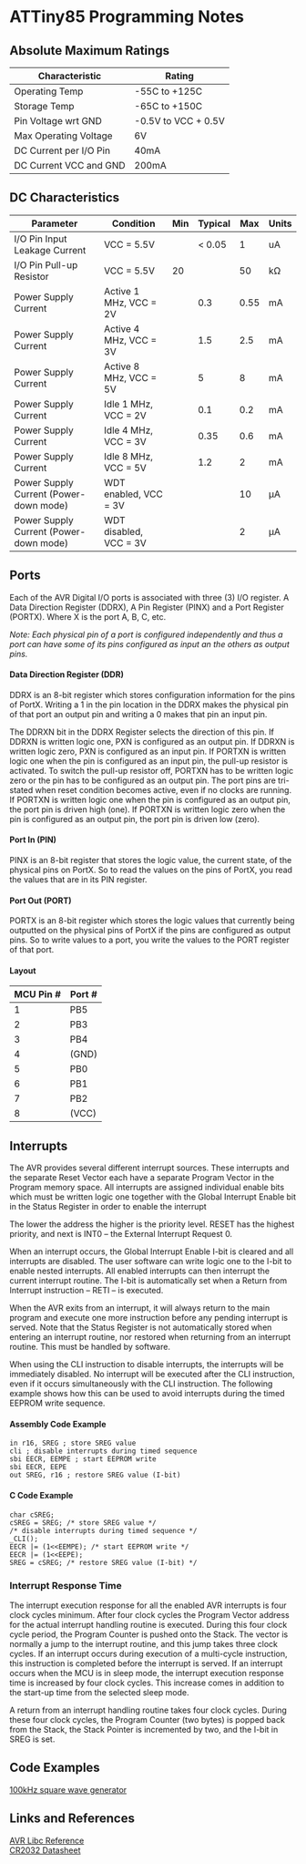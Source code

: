 # ATTiny85 Programming Notes

## Absolute Maximum Ratings

Characteristic | Rating
--- | ---
Operating Temp | -55C to +125C
Storage Temp | -65C to +150C
Pin Voltage wrt GND | -0.5V to VCC + 0.5V
Max Operating Voltage | 6V
DC Current per I/O Pin | 40mA
DC Current VCC and GND | 200mA

## DC Characteristics

Parameter | Condition | Min | Typical | Max | Units
--- | --- | --- | --- | --- | ---
I/O Pin Input Leakage Current | VCC = 5.5V | |< 0.05 | 1 | uA
I/O Pin Pull-up Resistor | VCC = 5.5V | 20 | | 50 | kΩ
Power Supply Current | Active 1 MHz, VCC = 2V | | 0.3 | 0.55 | mA
Power Supply Current | Active 4 MHz, VCC = 3V | | 1.5 | 2.5 | mA
Power Supply Current | Active 8 MHz, VCC = 5V | | 5 | 8 | mA
Power Supply Current | Idle 1 MHz, VCC = 2V | | 0.1 | 0.2 | mA
Power Supply Current | Idle 4 MHz, VCC = 3V | | 0.35 | 0.6 | mA
Power Supply Current | Idle 8 MHz, VCC = 5V | | 1.2 | 2 | mA
Power Supply Current (Power-down mode) | WDT enabled, VCC = 3V | | | 10 | µA
Power Supply Current (Power-down mode) | WDT disabled, VCC = 3V | | | 2 | µA

## Ports
Each of the AVR Digital I/O ports is associated with three (3) I/O register. A Data Direction Register (DDRX), A Pin Register (PINX) and a Port Register (PORTX). Where X is the port A, B, C, etc.

*Note: Each physical pin of a port is configured independently and thus a port can have some of its pins configured as input an the others as output pins.*

#### Data Direction Register (DDR)

DDRX is an 8-bit register which stores configuration information for the pins of PortX. Writing a 1 in the pin location in the DDRX makes the physical pin of that port an output pin and writing a 0 makes that pin an input pin.

The DDRXN bit in the DDRX Register selects the direction of this pin. If DDRXN is written logic one, PXN is configured
as an output pin. If DDRXN is written logic zero, PXN is configured as an input pin.
If PORTXN is written logic one when the pin is configured as an input pin, the pull-up resistor is activated. To switch
the pull-up resistor off, PORTXN has to be written logic zero or the pin has to be configured as an output pin. The
port pins are tri-stated when reset condition becomes active, even if no clocks are running.
If PORTXN is written logic one when the pin is configured as an output pin, the port pin is driven high (one). If
PORTXN is written logic zero when the pin is configured as an output pin, the port pin is driven low (zero). 

#### Port In (PIN)

PINX is an 8-bit register that stores the logic value, the current state, of the physical pins on PortX. So to read the values on the pins of PortX, you read the values that are in its PIN register.

#### Port Out (PORT)

PORTX is an 8-bit register which stores the logic values that currently being outputted on the physical pins of PortX if the pins are configured as output pins. So to write values to a port, you write the values to the PORT register of that port.

#### Layout

MCU Pin # | Port #
--- | ---
1 | PB5
2 | PB3
3 | PB4
4 | (GND)
5 | PB0
6 | PB1
7 | PB2
8 | (VCC)


## Interrupts
The AVR provides several different interrupt sources. These interrupts and the separate Reset Vector each have a
separate Program Vector in the Program memory space. All interrupts are assigned individual enable bits which
must be written logic one together with the Global Interrupt Enable bit in the Status Register in order to enable the
interrupt

The lower the address the higher is the priority level. RESET has the highest priority, and next
is INT0 – the External Interrupt Request 0.

When an interrupt occurs, the Global Interrupt Enable I-bit is cleared and all interrupts are disabled. The user software
can write logic one to the I-bit to enable nested interrupts. All enabled interrupts can then interrupt the current
interrupt routine. The I-bit is automatically set when a Return from Interrupt instruction – RETI – is executed. 

When the AVR exits from an interrupt, it will always return to the main program and execute one more instruction
before any pending interrupt is served. Note that the Status Register is not automatically stored when entering an interrupt routine, nor restored when
returning from an interrupt routine. This must be handled by software.

When using the CLI instruction to disable interrupts, the interrupts will be immediately disabled. No interrupt will be
executed after the CLI instruction, even if it occurs simultaneously with the CLI instruction. The following example
shows how this can be used to avoid interrupts during the timed EEPROM write sequence.

#### Assembly Code Example
    in r16, SREG ; store SREG value
    cli ; disable interrupts during timed sequence
    sbi EECR, EEMPE ; start EEPROM write
    sbi EECR, EEPE
    out SREG, r16 ; restore SREG value (I-bit)

#### C Code Example
    char cSREG;
    cSREG = SREG; /* store SREG value */
    /* disable interrupts during timed sequence */
    _CLI();
    EECR |= (1<<EEMPE); /* start EEPROM write */
    EECR |= (1<<EEPE);
    SREG = cSREG; /* restore SREG value (I-bit) */

### Interrupt Response Time
The interrupt execution response for all the enabled AVR interrupts is four clock cycles minimum. After four clock
cycles the Program Vector address for the actual interrupt handling routine is executed. During this four clock cycle
period, the Program Counter is pushed onto the Stack. The vector is normally a jump to the interrupt routine, and
this jump takes three clock cycles. If an interrupt occurs during execution of a multi-cycle instruction, this instruction
is completed before the interrupt is served. If an interrupt occurs when the MCU is in sleep mode, the interrupt execution
response time is increased by four clock cycles. This increase comes in addition to the start-up time from the
selected sleep mode.

A return from an interrupt handling routine takes four clock cycles. During these four clock cycles, the Program
Counter (two bytes) is popped back from the Stack, the Stack Pointer is incremented by two, and the I-bit in SREG
is set.

## Code Examples

[100kHz square wave generator](http://www.atmel.com/webdoc/AVRLibcReferenceManual/assembler_1ass_example.html)


## Links and References

[AVR Libc Reference](http://www.atmel.com/webdoc/AVRLibcReferenceManual/index.html)  
[CR2032 Datasheet](http://data.energizer.com/PDFs/cr2032.pdf)
